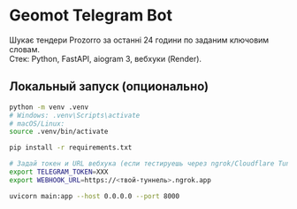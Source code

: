 # Geomot Telegram Bot

Шукає тендери Prozorro за останні 24 години по заданим ключовим словам.  
Стек: Python, FastAPI, aiogram 3, вебхуки (Render).

## Локальный запуск (опционально)
```bash
python -m venv .venv
# Windows: .venv\Scripts\activate
# macOS/Linux:
source .venv/bin/activate

pip install -r requirements.txt

# Задай токен и URL вебхука (если тестируешь через ngrok/Cloudflare Tunnel):
export TELEGRAM_TOKEN=XXX
export WEBHOOK_URL=https://<твой-туннель>.ngrok.app

uvicorn main:app --host 0.0.0.0 --port 8000
